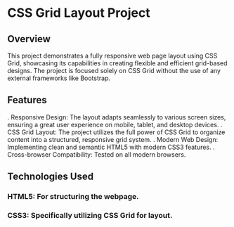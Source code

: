 # CSS Grid Layout Project
## Overview
This project demonstrates a fully responsive web page layout using CSS Grid, showcasing its capabilities in creating flexible and efficient grid-based designs. The project is focused solely on CSS Grid without the use of any external frameworks like Bootstrap.

## Features
. Responsive Design: The layout adapts seamlessly to various screen sizes, ensuring a great user experience on mobile, tablet, and desktop devices.
. CSS Grid Layout: The project utilizes the full power of CSS Grid to organize content into a structured, responsive grid system.
. Modern Web Design: Implementing clean and semantic HTML5 with modern CSS3 features.
. Cross-browser Compatibility: Tested on all modern browsers.
## Technologies Used
### HTML5: For structuring the webpage.
### CSS3: Specifically utilizing CSS Grid for layout.
